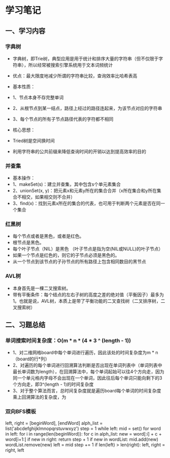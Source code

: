 学习笔记
====
## 一、学习内容
### 字典树
 * 字典树，即Trie树，典型应用是用于统计和排序大量的字符串（但不仅限于字符串），所以经常被搜索引擎系统用于文本词频统计
 * 优点：最大限度地减少所谓的字符串比较，查询效率比哈希表高
 
 * 基本性质：
  * 1、节点本身不存完整单词
  * 2、从根节点到某一结点，路径上经过的路径连起来，为该节点对应的字符串
  * 3、每个节点的所有子节点路径代表的字符都不相同
  
 * 核心思想：
  * Tried树是空间换时间
  * 利用字符串的公共前缀来降低查询时间的开销以达到提高效率的目的
 
### 并查集
 * 基本操作：
  * 1、makeSet(s)：建立并查集，其中包含s个单元素集合
  * 2、unionSet(x, y)：把元素x和元素y所在的集合合并（x所在集合和y所在集合不相交，如果相交则不合并）
  * 3、find(x)：找到元素x所在的集合的代表，也可用于判断两个元素是否在同一个集合
  
### 红黑树
 * 每个节点或者是黑色，或者是红色。
 * 根节点是黑色。
 * 每个叶子节点（NIL）是黑色 （叶子节点是指为空(NIL或NULL)的叶子节点）
 * 如果一个节点是红色的，则它的子节点必须是黑色的。
 * 从一个节点到该节点的子孙节点的所有路径上包含相同数目的黑节点
 
### AVL树
 * 本身首先是一棵二叉搜索树。
 * 带有平衡条件：每个结点的左右子树的高度之差的绝对值（平衡因子）最多为1。也就是说，AVL树，本质上是带了平衡功能的二叉查找树（二叉排序树，二叉搜索树）

## 二、习题总结
 ### 单词搜索时间复杂度：O(m * n * (4 * 3 ^ (length - 1))
  * 1、对二维网格board中每个单词进行遍历，因此该处的时间复杂度为m * n（board的行*列）
  * 2、对遍历的每个单词进行回溯算法判断是否出现在单词列表中（单词列表中最长单词数为length），在回溯算法中，每个单词起始可以往4个方向走，因为同一个单元格内字母不会出现在一个单词，因此往后每个单词只能向剩下的3个方向走，即3^(length - 1)的时间复杂度
  * 3、对于整个算法而言，总时间复杂度就是遍历board每个单词的时间复杂度乘上回溯算法的复杂度，为
 
 ### 双向BFS模板
  left, right = [beginWord], [endWord]
        alph_list = list('abcdefghijklmnopqrstuvwxyz')
        step = 1
        while left:
            mid = set()
            for word in left:
                for i in range(len(beginWord)):
                    for c in alph_list:
                        new = word[:i] + c + word[i+1:]
                        if new in right:
                            return step + 1
                        if new in wordList:
                            mid.add(new)
                            wordList.remove(new)
            left = mid
            step += 1
            if len(left) > len(right):
                left, right = right, left
